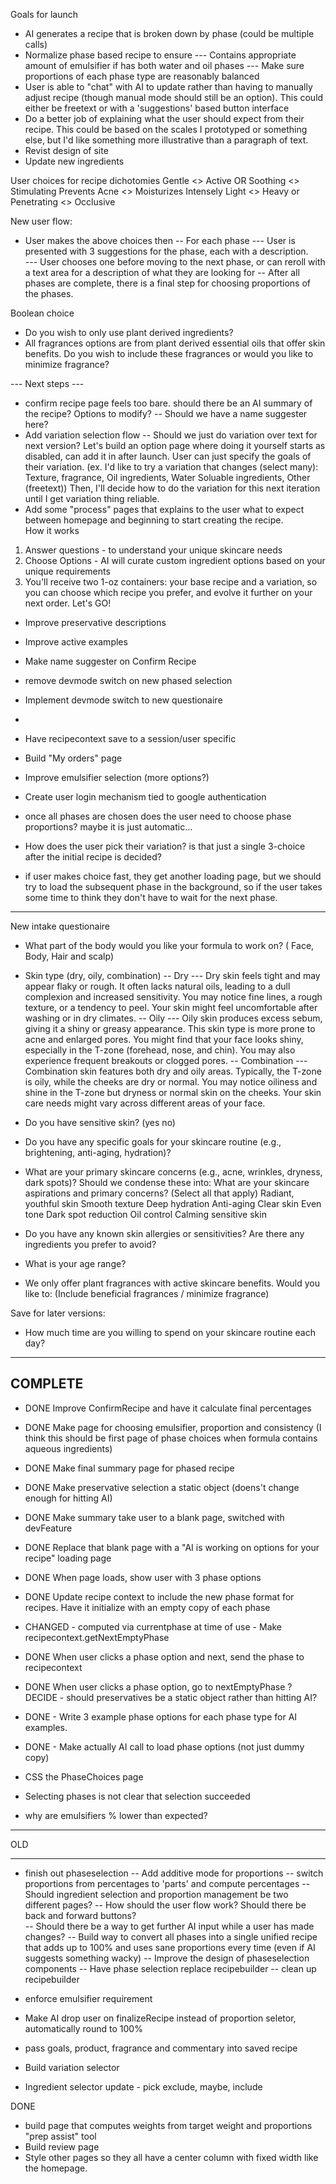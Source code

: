 Goals for launch

- AI generates a recipe that is broken down by phase (could be multiple calls)
- Normalize phase based recipe to ensure 
--- Contains appropriate amount of emulsifier if has both water and oil phases
--- Make sure proportions of each phase type are reasonably balanced
- User is able to "chat" with AI to update rather than having to manually adjust recipe (though manual mode should still be an option).  This could either be freetext or with a 'suggestions' based button interface
- Do a better job of explaining what the user should expect from their recipe.  This could be based on the scales I prototyped or something else, but I'd like something more illustrative than a paragraph of text. 
- Revist design of site
- Update new ingredients


User choices for recipe dichotomies
Gentle <> Active OR Soothing <> Stimulating
Prevents Acne <> Moisturizes Intensely
Light <> Heavy or Penetrating <> Occlusive

New user flow:
- User makes the above choices then
-- For each phase
--- User is presented with 3 suggestions for the phase, each with a description.  
--- User chooses one before moving to the next phase, or can reroll with a text area for a description of what they are looking for
-- After all phases are complete, there is a final step for choosing proportions of the phases. 

Boolean choice
- Do you wish to only use plant derived ingredients? 
- All fragrances options are from plant derived essential oils that offer skin benefits. Do you wish to include these fragrances or would you like to minimize fragrance? 


--- Next steps --- 

- confirm recipe page feels too bare.  should there be an AI summary of the recipe?  Options to modify?
-- Should we have a name suggester here? 
- Add variation selection flow
-- Should we just do variation over text for next version? Let's build an option page where doing it yourself starts as disabled, can add it in after launch. User can just specify the goals of their variation.  (ex. I'd like to try a variation that changes (select many): Texture, fragrance, Oil ingredients, Water Soluable ingredients, Other (freetext)) Then, I'll decide how to do the variation for this next iteration until I get variation thing reliable. 
- Add some "process" pages that explains to the user what to expect between homepage and beginning to start creating the recipe.  
How it works
1. Answer questions - to understand your unique skincare needs
2. Choose Options - AI will curate custom ingredient options based on your unique requirements
3. You'll receive two 1-oz containers: your base recipe and a variation, so you can choose which recipe you prefer, and evolve it further on your next order. 
Let's GO!

- Improve preservative descriptions
- Improve active examples
- Make name suggester on Confirm Recipe

- remove devmode switch on new phased selection

- Implement devmode switch to new questionaire

- 
- Have recipecontext save to a session/user specific 

- Build "My orders" page

- Improve emulsifier selection (more options?)
- Create user login mechanism tied to google authentication
- once all phases are chosen does the user need to choose phase proportions? maybe it is just automatic... 
- How does the user pick their variation?  is that just a single 3-choice after the initial recipe is decided?
- if user makes choice fast, they get another loading page, but we should try to load the subsequent phase in the background, so if the user takes some time to think they don't have to wait for the next phase.

----

New intake questionaire
- What part of the body would you like your formula to work on? ( Face, Body, Hair and scalp)
- Skin type (dry, oily, combination)
-- Dry
--- Dry skin feels tight and may appear flaky or rough. It often lacks natural oils, leading to a dull complexion and increased sensitivity. You may notice fine lines, a rough texture, or a tendency to peel. Your skin might feel uncomfortable after washing or in dry climates.
-- Oily 
--- Oily skin produces excess sebum, giving it a shiny or greasy appearance. This skin type is more prone to acne and enlarged pores. You might find that your face looks shiny, especially in the T-zone (forehead, nose, and chin). You may also experience frequent breakouts or clogged pores.
-- Combination 
--- Combination skin features both dry and oily areas. Typically, the T-zone is oily, while the cheeks are dry or normal. You may notice oiliness and shine in the T-zone but dryness or normal skin on the cheeks. Your skin care needs might vary across different areas of your face.

- Do you have sensitive skin? (yes no)


- Do you have any specific goals for your skincare routine (e.g., brightening, anti-aging, hydration)?
- What are your primary skincare concerns (e.g., acne, wrinkles, dryness, dark spots)?
Should we condense these into:
What are your skincare aspirations and primary concerns? (Select all that apply)
Radiant, youthful skin
Smooth texture
Deep hydration
Anti-aging
Clear skin
Even tone
Dark spot reduction
Oil control
Calming sensitive skin

- Do you have any known skin allergies or sensitivities? Are there any ingredients you prefer to avoid?
- What is your age range?
- We only offer plant fragrances with active skincare benefits.  Would you like to: (Include beneficial fragrances / minimize fragrance)

Save for later versions:
- How much time are you willing to spend on your skincare routine each day?


-----
COMPLETE
----

- DONE Improve ConfirmRecipe and have it calculate final percentages
- DONE Make page for choosing emulsifier, proportion and consistency (I think this should be first page of  phase choices when formula contains aqueous ingredients)
- DONE Make final summary page for phased recipe
- DONE Make preservative selection a static object (doens't change enough for hitting AI)
- DONE Make summary take user to a blank page, switched with devFeature
- DONE Replace that blank page with a "AI is working on options for your recipe" loading page
- DONE When page loads, show user with 3 phase options

- DONE Update recipe context to include the new phase format for recipes. Have it initialize with an empty copy of each phase
- CHANGED - computed via currentphase at time of use - Make recipecontext.getNextEmptyPhase
- DONE When user clicks a phase option and next, send the phase to recipecontext
- DONE When user clicks a phase option, go to nextEmptyPhase
? DECIDE - should preservatives be a static object rather than hitting AI?
- DONE - Write 3 example phase options for each phase type for AI examples. 
- DONE - Make actually AI call to load phase options (not just dummy copy)
- CSS the PhaseChoices page
- Selecting phases is not clear that selection succeeded
- why are emulsifiers % lower than expected?
-------

OLD

----


- finish out phaseselection
-- Add additive mode for proportions
-- switch proportions from percentages to 'parts' and compute percentages
-- Should ingredient selection and proportion management be two different pages?
-- How should the user flow work? Should there be back and forward buttons?  
-- Should there be a way to get further AI input while a user has made changes?
-- Build way to convert all phases into a single unified recipe that adds up to 100% and uses sane proportions every time (even if AI suggests something wacky)
-- Improve the design of phaseselection components
-- Have phase selection replace recipebuilder
-- clean up recipebuilder 


- enforce emulsifier requirement
- Make AI drop user on finalizeRecipe instead of proportion seletor, automatically round to 100%
- pass goals, product, fragrance and commentary into saved recipe
- Build variation selector
- Ingredient selector update - pick exclude, maybe, include


DONE
- build page that computes weights from target weight and proportions "prep assist" tool
- Build review page
- Style other pages so they all have a center column with fixed width like the homepage. 